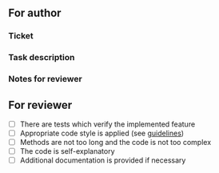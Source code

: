 ## For author

### Ticket
<!-- link to a ticket describing the implemented feature -->

### Task description
<!-- details about what was implemented and how -->

### Notes for reviewer
<!-- some information to help the reviewer -->

## For reviewer

- [ ] There are tests which verify the implemented feature
- [ ] Appropriate code style is applied (see [guidelines](https://docs.microsoft.com/en-us/dotnet/standard/design-guidelines/index))
- [ ] Methods are not too long and the code is not too complex
- [ ] The code is self-explanatory
- [ ] Additional documentation is provided if necessary
